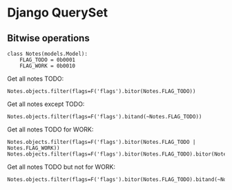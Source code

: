 Django QuerySet
===============

Bitwise operations
------------------ 

```
class Notes(models.Model):
    FLAG_TODO = 0b0001
    FLAG_WORK = 0b0010
```

Get all notes TODO:
```
Notes.objects.filter(flags=F('flags').bitor(Notes.FLAG_TODO))
```

Get all notes except TODO:
```
Notes.objects.filter(flags=F('flags').bitand(~Notes.FLAG_TODO))
```

Get all notes TODO for WORK:
```
Notes.objects.filter(flags=F('flags').bitor(Notes.FLAG_TODO | Notes.FLAG_WORK))
Notes.objects.filter(flags=F('flags').bitor(Notes.FLAG_TODO).bitor(Notes.FLAG_WORK))
```

Get all notes TODO but not for WORK:
```
Notes.objects.filter(flags=F('flags').bitor(Notes.FLAG_TODO).bitand(~Notes.FLAG_WORK))
```
